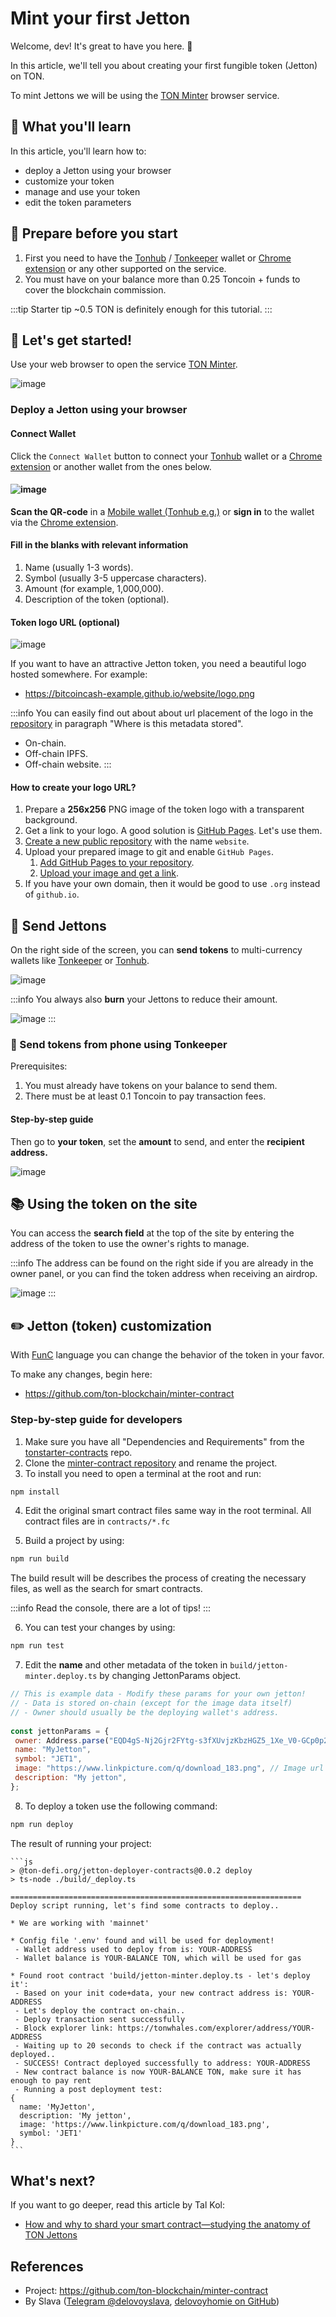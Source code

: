 # Mint your first Jetton

Welcome, dev! It's great to have you here. 👋

In this article, we'll tell you about creating your first fungible token (Jetton) on TON.

To mint Jettons we will be using the [TON Minter](https://minter.ton.org/) browser service.

## 📖 What you'll learn

In this article, you'll learn how to:

- deploy a Jetton using your browser
- customize your token
- manage and use your token
- edit the token parameters


## 📌 Prepare before you start

1. First you need to have the [Tonhub](https://ton.app/wallets/tonhub-wallet) / [Tonkeeper](https://ton.app/wallets/tonkeeper) wallet or [Chrome extension](https://ton.app/wallets/chrome-plugin) or any other supported on the service.
2. You must have on your balance more than 0.25 Toncoin + funds to cover the blockchain commission. 

:::tip Starter tip
 ~0.5 TON is definitely enough for this tutorial.
:::
 

## 🚀 Let's get started!

Use your web browser to open the service [TON Minter](https://minter.ton.org/).

![image](/img/tutorials/jetton/jetton-main-page.png)

### Deploy a Jetton using your browser

#### Connect Wallet

Click the `Connect Wallet` button to connect your [Tonhub](https://ton.app/wallets/tonhub-wallet) wallet or a [Chrome extension](https://ton.app/wallets/chrome-plugin) or another wallet from the ones below.

#### ![image](/img/tutorials/jetton/jetton-connect-wallet.png)

**Scan the QR-code** in a [Mobile wallet (Tonhub e.g.)](https://ton.app/wallets/tonhub-wallet) or **sign in** to the wallet via the [Chrome extension](https://ton.app/wallets/chrome-plugin).

#### Fill in the blanks with relevant information

1. Name (usually 1-3 words).
2. Symbol (usually 3-5 uppercase characters).
3. Amount (for example, 1,000,000).
4. Description of the token (optional).

#### Token logo URL (optional)

![image](/img/tutorials/jetton/jetton-token-logo.png)

If you want to have an attractive Jetton token, you need a beautiful logo hosted somewhere.  For example:

* https://bitcoincash-example.github.io/website/logo.png

:::info
 You can easily find out about about url placement of the logo in the [repository](https://github.com/ton-blockchain/minter-contract#jetton-metadata-field-best-practices) in paragraph "Where is this metadata stored".

 * On-chain.
 * Off-chain IPFS.
 * Off-chain website.
:::

#### How to create your logo URL?

 1. Prepare a **256x256** PNG image of the token logo with a transparent background.
 2. Get a link to your logo. A good solution is [GitHub Pages](https://pages.github.com/). Let's use them.
 3. [Create a new public repository](https://docs.github.com/en/get-started/quickstart/create-a-repo) with the name `website`.
 4. Upload your prepared image to git and enable `GitHub Pages`.
    1. [Add GitHub Pages to your repository](https://docs.github.com/en/pages/getting-started-with-github-pages/creating-a-github-pages-site).
    2. [Upload your image and get a link](https://docs.github.com/en/repositories/working-with-files/managing-files/adding-a-file-to-a-repository).
 5. If you have your own domain, then it would be good to use `.org` instead of `github.io`.
 

 ## 💸 Send Jettons
 On the right side of the screen, you can **send tokens** to multi-currency wallets like [Tonkeeper](https://tonkeeper.com/) or [Tonhub](https://ton.app/wallets/tonhub-wallet).

![image](/img/tutorials/jetton/jetton-send-tokens.png)

:::info
 You always also **burn** your Jettons to reduce their amount.
 
 ![image](/img/tutorials/jetton/jetton-burn-tokens.png)
:::

 ### 📱 Send tokens from phone using Tonkeeper

Prerequisites:

1. You must already have tokens on your balance to send them.
2. There must be at least 0.1 Toncoin to pay transaction fees.

#### Step-by-step guide

Then go to **your token**, set the **amount** to send, and enter the **recipient address.**

![image](/img/tutorials/jetton/jetton-send-tutorial.png)


 ## 📚 Using the token on the site

 You can access the **search field** at the top of the site by entering the address of the token to use the owner's rights to manage.
 
:::info
 The address can be found on the right side if you are already in the owner panel, or you can find the token address when receiving an airdrop.

 ![image](/img/tutorials/jetton/jetton-wallet-address.png)
:::


 ## ✏️ Jetton (token) customization

With [FunC](/develop/func/overview) language you can change the behavior of the token in your favor.

To make any changes, begin here:

* https://github.com/ton-blockchain/minter-contract

### Step-by-step guide for developers

 1. Make sure you have all "Dependencies and Requirements" from the [tonstarter-contracts](https://github.com/ton-defi-org/tonstarter-contracts) repo.
 2. Clone the [minter-contract repository](https://github.com/ton-blockchain/minter-contract) and rename the project. 
 3. To install you need to open a terminal at the root and run:

 ```bash npm2yarn
 npm install
 ```

 4. Edit the original smart contract files same way in the root terminal. All contract files are in `contracts/*.fc`

 5. Build a project by using: 

 ```bash npm2yarn
 npm run build
 ```
 The build result will be describes the process of creating the necessary files, as well as the search for smart contracts. 
 
 :::info
 Read the console, there are a lot of tips!
 :::
    
 6. You can test your changes by using:

 ```bash npm2yarn
 npm run test
 ```

 7. Edit the **name** and other metadata of the token in `build/jetton-minter.deploy.ts` by changing JettonParams object.

 ```js
// This is example data - Modify these params for your own jetton!
// - Data is stored on-chain (except for the image data itself)
// - Owner should usually be the deploying wallet's address.
   
 const jettonParams = {
  owner: Address.parse("EQD4gS-Nj2Gjr2FYtg-s3fXUvjzKbzHGZ5_1Xe_V0-GCp0p2"),
  name: "MyJetton",
  symbol: "JET1",
  image: "https://www.linkpicture.com/q/download_183.png", // Image url
  description: "My jetton",
};
 ```

 8. To deploy a token use the following command:

 ```bash npm2yarn
 npm run deploy
 ```
 The result of running your project:

    ```js
    > @ton-defi.org/jetton-deployer-contracts@0.0.2 deploy
    > ts-node ./build/_deploy.ts

    =================================================================
    Deploy script running, let's find some contracts to deploy..

    * We are working with 'mainnet'

    * Config file '.env' found and will be used for deployment!
     - Wallet address used to deploy from is: YOUR-ADDRESS
     - Wallet balance is YOUR-BALANCE TON, which will be used for gas

    * Found root contract 'build/jetton-minter.deploy.ts - let's deploy it':
     - Based on your init code+data, your new contract address is: YOUR-ADDRESS
     - Let's deploy the contract on-chain..
     - Deploy transaction sent successfully
     - Block explorer link: https://tonwhales.com/explorer/address/YOUR-ADDRESS
     - Waiting up to 20 seconds to check if the contract was actually deployed..
     - SUCCESS! Contract deployed successfully to address: YOUR-ADDRESS
     - New contract balance is now YOUR-BALANCE TON, make sure it has enough to pay rent
     - Running a post deployment test:
    {
      name: 'MyJetton',
      description: 'My jetton',
      image: 'https://www.linkpicture.com/q/download_183.png',
      symbol: 'JET1'
    }
    ```


## What's next?

If you want to go deeper, read this article by Tal Kol:  
* [How and why to shard your smart contract—studying the anatomy of TON Jettons](https://blog.ton.org/how-to-shard-your-ton-smart-contract-and-why-studying-the-anatomy-of-tons-jettons)


## References

 - Project: https://github.com/ton-blockchain/minter-contract
 - By Slava ([Telegram @delovoyslava](https://t.me/delovoyslava), [delovoyhomie on GitHub](https://github.com/delovoyhomie))

